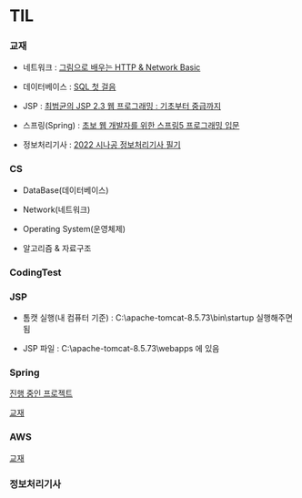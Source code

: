 # TIL
### 교재
- 네트워크 : [그림으로 배우는 HTTP & Network Basic](https://www.aladin.co.kr/shop/wproduct.aspx?ItemId=51908132)
- 데이터베이스 : [SQL 첫 걸음](https://www.aladin.co.kr/shop/wproduct.aspx?ItemId=69025381) 
- JSP : [최범균의 JSP 2.3 웹 프로그래밍 : 기초부터 중급까지](https://www.aladin.co.kr/shop/wproduct.aspx?ItemId=70129886)
- 스프링(Spring) : [초보 웹 개발자를 위한 스프링5 프로그래밍 입문](https://www.aladin.co.kr/shop/wproduct.aspx?ItemId=157472828)

- 정보처리기사 : [2022 시나공 정보처리기사 필기](https://www.aladin.co.kr/shop/wproduct.aspx?ItemId=281396175)

### CS

- DataBase(데이터베이스)

- Network(네트워크)

- Operating System(운영체제)

- 알고리즘 & 자료구조

### CodingTest

### JSP

- 톰캣 실행(내 컴퓨터 기준) : C:\apache-tomcat-8.5.73\bin\startup 실행해주면 됨

- JSP 파일 : C:\apache-tomcat-8.5.73\webapps 에 있음

### Spring 

[진행 중인 프로젝트](https://github.com/sponbob-pat/freelec-springboot2-webservice)

[교재](https://www.aladin.co.kr/shop/wproduct.aspx?ItemId=218568947)

### AWS 

[교재](https://www.aladin.co.kr/shop/wproduct.aspx?ItemId=180114055)

### 정보처리기사


   
